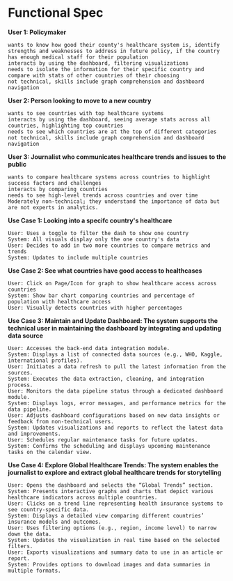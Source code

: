 # Functional Spec

**User 1: Policymaker**

	wants to know how good their county's healthcare system is, identify strengths and weaknesses to address in future policy, if the country has enough medical staff for their population
	interacts by using the dashboard, filtering visualizations
	needs to isolate the information for their specific country and compare with stats of other countries of their choosing
	not technical, skills include graph comprehension and dashboard navigation

**User 2: Person looking to move to a new country**

	wants to see countries with top healthcare systems
	interacts by using the dashboard, seeing average stats across all countries, highlighting top countries
	needs to see which countries are at the top of different categories
	not technical, skills include graph comprehension and dashboard navigation

**User 3: Journalist who communicates healthcare trends and issues to the public**

	wants to compare healthcare systems across countries to highlight success factors and challenges
	interacts by comparing countries 
	needs to see high-level trends across countries and over time
	Moderately non-technical; they understand the importance of data but are not experts in analytics.


**Use Case 1: Looking into a specifc country's healthcare**

    User: Uses a toggle to filter the dash to show one country
    System: All visuals display only the one country's data
    User: Decides to add in two more countries to compare metrics and trends
    System: Updates to include multiple countries

**Use Case 2: See what countries have good access to healthcases**

    User: Click on Page/Icon for graph to show healthcare access across countries
    System: Show bar chart comparing countries and percentage of population with healthcare access
    User: Visually detects countries with higher percentages

**Use Case 3: Maintain and Update Dashboard: The system supports the technical user in maintaining the dashboard by integrating and updating data source**

    User: Accesses the back-end data integration module.
    System: Displays a list of connected data sources (e.g., WHO, Kaggle, international profiles).
    User: Initiates a data refresh to pull the latest information from the sources.
    System: Executes the data extraction, cleaning, and integration process.
    User: Monitors the data pipeline status through a dedicated dashboard module.
    System: Displays logs, error messages, and performance metrics for the data pipeline.
    User: Adjusts dashboard configurations based on new data insights or feedback from non-technical users.
    System: Updates visualizations and reports to reflect the latest data and improvements.
    User: Schedules regular maintenance tasks for future updates.
    System: Confirms the scheduling and displays upcoming maintenance tasks on the calendar view.

**Use Case 4: Explore Global Healthcare Trends: The system enables the journalist to explore and extract global healthcare trends for storytelling**

    User: Opens the dashboard and selects the “Global Trends” section.
    System: Presents interactive graphs and charts that depict various healthcare indicators across multiple countries.
    User: Clicks on a trend line representing health insurance systems to see country-specific data.
    System: Displays a detailed view comparing different countries’ insurance models and outcomes.
    User: Uses filtering options (e.g., region, income level) to narrow down the data.
    System: Updates the visualization in real time based on the selected filters.
    User: Exports visualizations and summary data to use in an article or report.
    System: Provides options to download images and data summaries in multiple formats.